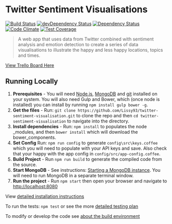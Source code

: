 # Twitter Sentiment Visualisations

[![Build Status](https://travis-ci.org/Lissy93/twitter-sentiment-visualisation.svg?branch=dev)](https://travis-ci.org/Lissy93/twitter-sentiment-visualisation)
[![devDependency Status](https://david-dm.org/lissy93/twitter-sentiment-visualisation/dev-status.svg)](https://david-dm.org/lissy93/twitter-sentiment-visualisation#info=devDependencies)
[![Dependency Status](https://david-dm.org/lissy93/twitter-sentiment-visualisation.svg)](https://david-dm.org/lissy93/twitter-sentiment-visualisation)
[![Code Climate](https://codeclimate.com/github/Lissy93/twitter-sentiment-visualisation/badges/gpa.svg)](https://codeclimate.com/github/Lissy93/twitter-sentiment-visualisation)
[![Test Coverage](https://codeclimate.com/github/Lissy93/twitter-sentiment-visualisation/badges/coverage.svg)](https://codeclimate.com/github/Lissy93/twitter-sentiment-visualisation/coverage)

> A web app that uses data from Twitter combined with sentiment analysis and
> emotion detection to create a series of data visualisations to illustrate
> the happy and less happy locations, topics and times.

[View Trello Board Here]

## Running Locally
1. **Prerequisites** - You will need [Node.js], [MongoDB] and [git]  installed on 
your system. You will also need Gulp and Bower, which (once node is installed) 
you can install by running ```npm install gulp bower -g```.
2. **Get the files** - Run: ```git clone https://github.com/Lissy93/twitter-
sentiment-visualisation.git``` to clone the repo and then 
```cd twitter-sentiment-visualisation```  to navigate into the directory.
3. **Install dependencies** -  Run: ```npm install``` to populates the node
_modules, and then ```bower install``` which will download the bower_components.
4. **Set Config** Run: ```npm run config```  to generate ```config\src\keys.coffee``` 
which you will need to populate with your API keys and save.
 Also check that your happy with the app config in ```config/src/app-config.coffee```.
5. **Build Project** - Run ```npm run build``` to generate the compiled code from
 the source.
6. **Start MongoDB** - See instructions: [Starting a MongoDB instance]. You will 
need to run MongoDB in a separate terminal window.
7. **Run the project** - Run ```npm start``` then open your browser and navigate 
to [http://localhost:8080]

View [detailed installation instructions]

To run the tests: ```npm test``` or see the more [detailed testing plan]

To modify or develop the code see [about the build environment]

   [View Trello Board Here]: <https://trello.com/b/jWBg1vd1/twitter-sentiment-visualisation>
   [Node.js]: <https://nodejs.org/en/>
   [MongoDB]: <https://www.mongodb.org/>
   [git]: <https://git-scm.com/>
   [Starting a MongoDB instance]: <http://docs.mongodb.org/master/tutorial/getting-started-with-the-mongo-shell/>
   [http://localhost:8080]: <http://localhost:8080>
   [detailed installation instructions]: <docs/installation-instructions.md>
   [detailed testing plan]: <docs/methodology-testing.md>
   [about the build environment]: <docs/build-environment.md>

